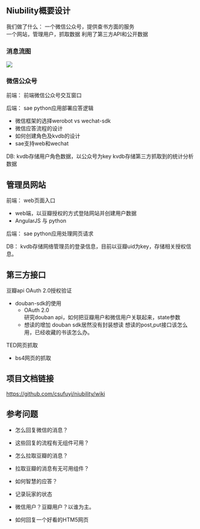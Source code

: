 ## Niubility概要设计



我们做了什么：
一个微信公众号，提供查书方面的服务  
一个网站，管理用户，抓取数据
利用了第三方API和公开数据

### 消息流图

![](http://7xjfyz.com1.z0.glb.clouddn.com/6_system.png)


### 微信公众号

前端：
前端微信公众号交互窗口

后端：
sae python应用部署应答逻辑  

- 微信框架的选择werobot vs wechat-sdk
- 微信应答流程的设计
- 如何创建角色及kvdb的设计
- sae支持web和wechat

DB:
kvdb存储用户角色数据，以公众号为key
kvdb存储第三方抓取到的统计分析数据


## 管理员网站
前端：
web页面入口

- web端，以豆瓣授权的方式登陆网站并创建用户数据
- AngularJS 与 python

后端：
sae python应用处理网页请求

DB：
kvdb存储网络管理员的登录信息，目前以豆瓣uid为key，存储相关授权信息。


## 第三方接口
豆瓣api OAuth 2.0授权验证 

- douban-sdk的使用
  + OAuth 2.0  
  研究douban api，如何把豆瓣用户和微信用户关联起来，state参数
  + 想读的增加
  douban sdk居然没有封装想读
  想读的post,put接口该怎么用，已经收藏的书该怎么办。  

TED网页抓取

- bs4网页的抓取

## 项目文档链接
https://github.com/csufuyi/niubility/wiki


## 参考问题

- 怎么回复微信的消息？
- 这些回复的流程有无组件可用？

- 怎么拉取豆瓣的消息？
- 拉取豆瓣的消息有无可用组件？

- 如何智慧的应答？
- 记录玩家的状态

- 微信用户？豆瓣用户？以谁为主。

- 如何回复一个好看的HTM5网页








